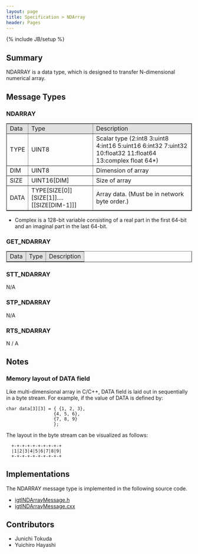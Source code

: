 ```yaml
---
layout: page
title: Specification > NDArray
header: Pages
---
```

{% include JB/setup %}

## Summary

NDARRAY is a data type, which is designed to transfer N-dimensional numerical array.


## Message Types

### NDARRAY

<table border="1" cellpadding="5" cellspacing="0" align="center">

<tbody><tr>
<td style="background:#e0e0e0;"> Data
</td><td style="background:#e0e0e0;"> Type
</td><td style="background:#e0e0e0;"> Description
</td></tr>
<tr>
<td align="left"> TYPE
</td><td align="left"> UINT8
</td><td align="left"> Scalar type (2:int8 3:uint8 4:int16 5:uint16 6:int32 7:uint32 10:float32 11:float64 13:complex float 64*)
</td></tr>
<tr>
<td align="left"> DIM
</td><td align="left"> UINT8
</td><td align="left"> Dimension of array
</td></tr>
<tr>
<td align="left"> SIZE
</td><td align="left"> UINT16[DIM]
</td><td align="left"> Size of array
</td></tr>
<tr>
<td align="left"> DATA
</td><td align="left"> TYPE[SIZE[0]][SIZE[1]]....[[SIZE[DIM-1]]]
</td><td align="left"> Array data. (Must be in network byte order.)
</td></tr>
</tbody></table>

* Complex is a 128-bit variable consisting of a real part in the first 64-bit and an imaginal part in the last 64-bit.

### GET_NDARRAY

<table border="1" cellpadding="5" cellspacing="0" align="center">

<tbody><tr>
<td style="background:#e0e0e0;"> Data
</td><td style="background:#e0e0e0;"> Type
</td><td style="background:#e0e0e0;"> Description
</td></tr>
</tbody></table>

### STT_NDARRAY

N/A

### STP_NDARRAY

N/A

### RTS_NDARRAY

N / A


## Notes
### Memory layout of DATA field
Like multi-dimensional array in C/C++, DATA field is laid out in sequentially in a byte stream. For example, if the value of DATA is defined by:

    char data[3][3] = { {1, 2, 3},
                      {4, 5, 6},
                      {7, 8, 9}
                      };

The layout in the byte stream can be visualized as follows:

      +-+-+-+-+-+-+-+-+-+
      |1|2|3|4|5|6|7|8|9|
      +-+-+-+-+-+-+-+-+-+

## Implementations

The NDARRAY message type is implemented in the following source code.

* [igtlNDArrayMessage.h](https://github.com/openigtlink/OpenIGTLink/blob/master/Source/igtlNDArrayMessage.h)
* [igtlNDArrayMessage.cxx](https://github.com/openigtlink/OpenIGTLink/blob/master/Source/igtlNDArrayMessage.cxx)


## Contributors

* Junichi Tokuda
* Yuichiro Hayashi







